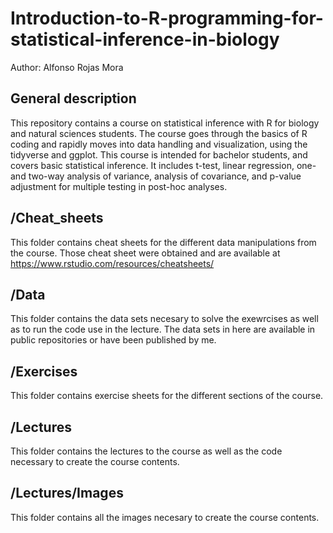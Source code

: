 # Introduction-to-R-programming-for-statistical-inference-in-biology
Author: Alfonso Rojas Mora

## General description
This repository contains a course on statistical inference with R for biology and natural sciences students. The course goes through the basics of R coding and rapidly moves into data handling and visualization, using the tidyverse and ggplot.
This course is intended for bachelor students, and covers basic statistical inference. It includes t-test, linear regression, one- and two-way analysis of variance, analysis of covariance, and p-value adjustment for multiple testing in post-hoc analyses.

## /Cheat_sheets
This folder contains cheat sheets for the different data manipulations from the course. Those cheat sheet were obtained and are available at https://www.rstudio.com/resources/cheatsheets/

## /Data
This folder contains the data sets necesary to solve the exewrcises as well as to run the code use in the lecture. The data sets in here are available in public repositories or have been published by me.

## /Exercises
This folder contains exercise sheets for the different sections of the course.

## /Lectures
This folder contains the lectures to the course as well as the code necessary to create the course contents.

## /Lectures/Images
This folder contains all the images necesary to create the course contents.
